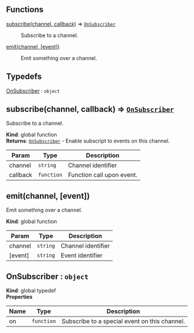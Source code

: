 ## Functions

<dl>
<dt><a href="#subscribe">subscribe(channel, callback)</a> ⇒ <code><a href="#OnSubscriber">OnSubscriber</a></code></dt>
<dd><p>Subscribe to a channel.</p>
</dd>
<dt><a href="#emit">emit(channel, [event])</a></dt>
<dd><p>Emit something over a channel.</p>
</dd>
</dl>

## Typedefs

<dl>
<dt><a href="#OnSubscriber">OnSubscriber</a> : <code>object</code></dt>
<dd></dd>
</dl>

<a name="subscribe"></a>

## subscribe(channel, callback) ⇒ <code>[OnSubscriber](#OnSubscriber)</code>
Subscribe to a channel.

**Kind**: global function  
**Returns**: <code>[OnSubscriber](#OnSubscriber)</code> - Enable subscript to events on this channel.  

| Param | Type | Description |
| --- | --- | --- |
| channel | <code>string</code> | Channel identifier |
| callback | <code>function</code> | Function call upon event. |

<a name="emit"></a>

## emit(channel, [event])
Emit something over a channel.

**Kind**: global function  

| Param | Type | Description |
| --- | --- | --- |
| channel | <code>string</code> | Channel identifier |
| [event] | <code>string</code> | Event identifier |

<a name="OnSubscriber"></a>

## OnSubscriber : <code>object</code>
**Kind**: global typedef  
**Properties**

| Name | Type | Description |
| --- | --- | --- |
| on | <code>function</code> | Subscribe to a special event on this channel. |

